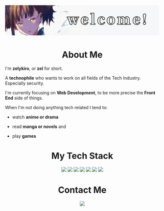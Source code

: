 # <img src="images/welcome.png">

<h1 align="center">About Me</h1>

I'm <strong>zelykiro</strong>, or <strong>zel</strong> for short.

A <strong>technophile</strong> who wants to work on all fields of the Tech Industry. Especially security.

I'm currently focusing on <strong>Web Development</strong>, to be more precise the <strong>Front End</strong> side of things.

When I'm not doing anything tech related I tend to:

- watch <strong>anime or drama</strong>

- read <strong>manga or novels</strong> and

- play <strong>games</strong>

<div align="center">

<h1>My Tech Stack</h1>

![](https://img.shields.io/badge/HTML5-E34F26?style=for-the-badge&logo=html5&logoColor=white)
![](https://img.shields.io/badge/CSS3-1572B6?style=for-the-badge&logo=css3&logoColor=white)
![](https://img.shields.io/badge/Sass-CC6699?style=for-the-badge&logo=sass&logoColor=white)
![](https://img.shields.io/badge/JavaScript-F7DF1E?style=for-the-badge&logo=javascript&logoColor=black)
![](https://img.shields.io/badge/jQuery-0769AD?style=for-the-badge&logo=jquery&logoColor=white)
![](https://img.shields.io/badge/Git-F05032?style=for-the-badge&logo=git&logoColor=white)
![](https://img.shields.io/badge/Figma-F24E1E?style=for-the-badge&logo=figma&logoColor=white)

<h1>Contact Me</h1>

[![](https://img.shields.io/badge/ProtonMail-8B89CC?style=for-the-badge&logo=protonmail&logoColor=white)](zelykiro@protonmail.com)

</div>
